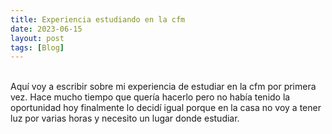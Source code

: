 ```yaml
---
title: Experiencia estudiando en la cfm
date: 2023-06-15 
layout: post
tags: [Blog]
---
```

<br>
Aquí voy a escribir sobre mi experiencia de estudiar en la cfm por primera vez. Hace mucho tiempo que quería hacerlo pero no había tenido la oportunidad hoy finalmente lo decidí igual porque en la casa no voy a tener luz por varias horas y necesito un lugar donde estudiar.
